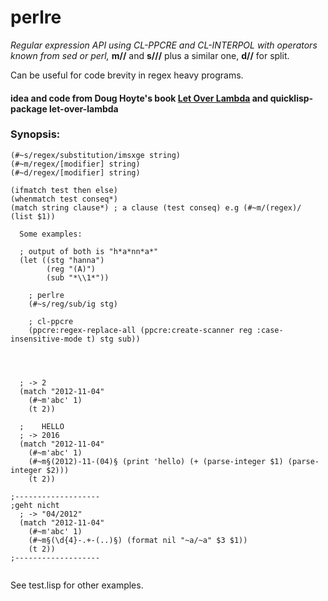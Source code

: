 perlre
======

*Regular expression API using CL-PPCRE and CL-INTERPOL with operators known from sed or perl,*
__m//__ and __s///__ plus a similar one, __d//__ for split.

Can be useful for code brevity in regex heavy programs.

#### idea and code from Doug Hoyte's book [Let Over Lambda](http://letoverlambda.com) and quicklisp-package let-over-lambda

### Synopsis:
```
(#~s/regex/substitution/imsxge string)
(#~m/regex/[modifier] string)
(#~d/regex/[modifier] string) 

(ifmatch test then else)
(whenmatch test conseq*)
(match string clause*) ; a clause (test conseq) e.g (#~m/(regex)/ (list $1))

  Some examples:

  ; output of both is "h*a*nn*a*" 
  (let ((stg "hanna")
        (reg "(A)")
        (sub "*\\1*"))

    ; perlre
    (#~s/reg/sub/ig stg)

    ; cl-ppcre
    (ppcre:regex-replace-all (ppcre:create-scanner reg :case-insensitive-mode t) stg sub))
  



  ; -> 2
  (match "2012-11-04" 
    (#~m'abc' 1)
    (t 2))

  ;    HELLO
  ; -> 2016
  (match "2012-11-04" 
    (#~m'abc' 1)
    (#~m§(2012)-11-(04)§ (print 'hello) (+ (parse-integer $1) (parse-integer $2)))
    (t 2))

;-------------------
;geht nicht
  ; -> "04/2012"
  (match "2012-11-04" 
    (#~m'abc' 1)
    (#~m§(\d{4}-.+-(..)§) (format nil "~a/~a" $3 $1))
    (t 2))
;-------------------


```
See test.lisp for other examples.
